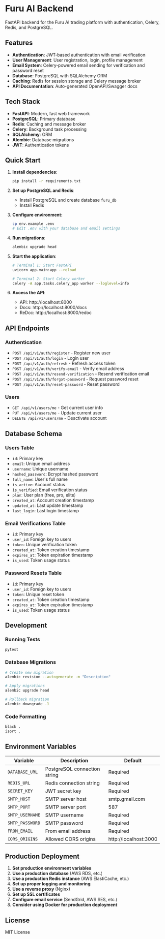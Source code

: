 # Furu AI Backend

FastAPI backend for the Furu AI trading platform with authentication, Celery, Redis, and PostgreSQL.

## Features

- **Authentication**: JWT-based authentication with email verification
- **User Management**: User registration, login, profile management
- **Email System**: Celery-powered email sending for verification and password reset
- **Database**: PostgreSQL with SQLAlchemy ORM
- **Caching**: Redis for session storage and Celery message broker
- **API Documentation**: Auto-generated OpenAPI/Swagger docs

## Tech Stack

- **FastAPI**: Modern, fast web framework
- **PostgreSQL**: Primary database
- **Redis**: Caching and message broker
- **Celery**: Background task processing
- **SQLAlchemy**: ORM
- **Alembic**: Database migrations
- **JWT**: Authentication tokens

## Quick Start

1. **Install dependencies**:

   ```bash
   pip install -r requirements.txt
   ```

2. **Set up PostgreSQL and Redis**:

   - Install PostgreSQL and create database `furu_db`
   - Install Redis

3. **Configure environment**:

   ```bash
   cp env.example .env
   # Edit .env with your database and email settings
   ```

4. **Run migrations**:

   ```bash
   alembic upgrade head
   ```

5. **Start the application**:

   ```bash
   # Terminal 1: Start FastAPI
   uvicorn app.main:app --reload

   # Terminal 2: Start Celery worker
   celery -A app.tasks.celery_app worker --loglevel=info
   ```

6. **Access the API**:
   - API: http://localhost:8000
   - Docs: http://localhost:8000/docs
   - ReDoc: http://localhost:8000/redoc

## API Endpoints

### Authentication

- `POST /api/v1/auth/register` - Register new user
- `POST /api/v1/auth/login` - Login user
- `POST /api/v1/auth/refresh` - Refresh access token
- `POST /api/v1/auth/verify-email` - Verify email address
- `POST /api/v1/auth/resend-verification` - Resend verification email
- `POST /api/v1/auth/forgot-password` - Request password reset
- `POST /api/v1/auth/reset-password` - Reset password

### Users

- `GET /api/v1/users/me` - Get current user info
- `PUT /api/v1/users/me` - Update current user
- `DELETE /api/v1/users/me` - Deactivate account

## Database Schema

### Users Table

- `id`: Primary key
- `email`: Unique email address
- `username`: Unique username
- `hashed_password`: Bcrypt hashed password
- `full_name`: User's full name
- `is_active`: Account status
- `is_verified`: Email verification status
- `plan`: User plan (free, pro, elite)
- `created_at`: Account creation timestamp
- `updated_at`: Last update timestamp
- `last_login`: Last login timestamp

### Email Verifications Table

- `id`: Primary key
- `user_id`: Foreign key to users
- `token`: Unique verification token
- `created_at`: Token creation timestamp
- `expires_at`: Token expiration timestamp
- `is_used`: Token usage status

### Password Resets Table

- `id`: Primary key
- `user_id`: Foreign key to users
- `token`: Unique reset token
- `created_at`: Token creation timestamp
- `expires_at`: Token expiration timestamp
- `is_used`: Token usage status

## Development

### Running Tests

```bash
pytest
```

### Database Migrations

```bash
# Create new migration
alembic revision --autogenerate -m "Description"

# Apply migrations
alembic upgrade head

# Rollback migration
alembic downgrade -1
```

### Code Formatting

```bash
black .
isort .
```

## Environment Variables

| Variable        | Description                  | Default               |
| --------------- | ---------------------------- | --------------------- |
| `DATABASE_URL`  | PostgreSQL connection string | Required              |
| `REDIS_URL`     | Redis connection string      | Required              |
| `SECRET_KEY`    | JWT secret key               | Required              |
| `SMTP_HOST`     | SMTP server host             | smtp.gmail.com        |
| `SMTP_PORT`     | SMTP server port             | 587                   |
| `SMTP_USERNAME` | SMTP username                | Required              |
| `SMTP_PASSWORD` | SMTP password                | Required              |
| `FROM_EMAIL`    | From email address           | Required              |
| `CORS_ORIGINS`  | Allowed CORS origins         | http://localhost:3000 |

## Production Deployment

1. **Set production environment variables**
2. **Use a production database** (AWS RDS, etc.)
3. **Use a production Redis instance** (AWS ElastiCache, etc.)
4. **Set up proper logging and monitoring**
5. **Use a reverse proxy** (Nginx)
6. **Set up SSL certificates**
7. **Configure email service** (SendGrid, AWS SES, etc.)
8. **Consider using Docker for production deployment**

## License

MIT License
